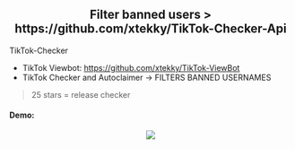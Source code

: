 <h2 align="center">Filter banned users > https://github.com/xtekky/TikTok-Checker-Api</h2>

TikTok-Checker
- TikTok Viewbot: https://github.com/xtekky/TikTok-ViewBot
- TikTok Checker and Autoclaimer -> FILTERS BANNED USERNAMES

> 25 stars = release checker

<!--
> 50 stars = releasee autoclaimer

> 100 stars = release checker in Golang

> 200 stars = release Checker and Claimer using Real TikTok check API
-->

#### Demo:
<p align="center"> 
<img src="https://github.com/xtekky/TikTok-Checker-Api/raw/main/demo/checker.gif"></img>
</p>
